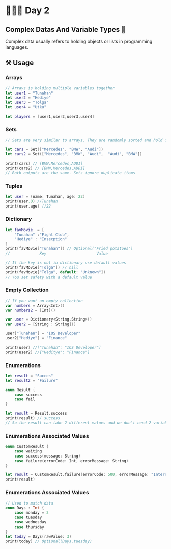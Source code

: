 # 👨🏻‍💻 Day 2

## Complex Datas And Variable Types 📖
Complex data usually refers to holding objects or lists in programming languages.

## ⚒️ Usage 

### Arrays
```swift
// Arrays is holding multiple variables together
let user1 = "Tunahan"
let user2 = "Hediye"
let user3 = "Tolga"
let user4 = "Utku"

let players = [user1,user2,user3,user4]
```

### Sets
```swift
// Sets are very similar to arrays. They are randomly sorted and hold unique items.

let cars = Set(["Mercedes", "BMW", "Audi"])
let cars2 = Set(["Mercedes", "BMW", "Audi",  "Audi", "BMW"])

print(cars) // [BMW,Mercedes,AUDI]
print(cars2) // [BMW,Mercedes,AUDI]
// Both outputs are the same. Sets ignore duplicate items
```

### Tuples 
```swift
let user = (name: Tunahan, age: 22)
print(user.0) //Tunahan
print(user.age) //22
```

### Dictionary
```swift
let favMovie  = [
    "Tunahan" :"Fight Club",
    "Hediye" : "Insecption"
]
print(favMovie["Tunahan"]) // Optional("Fried potatoes")
//             Key                      Value

// If the key is not in dictionary use default values
print(favMovie["Tolga"]) // nill
print(favMovie["Tolga", default: "Unknown"])
// You set safety with a default value
```

### Empty Collection
```swift
// If you want an empty collection
var numbers = Array<Int>()
var numbers2 = [Int]()

var user = Dictionary<String,String>()
var user2 = [String : String]()

user["Tunahan"] = "IOS Developer"
user2["Hediye"] = "Finance"

print(user) //["Tunahan": "IOS Developer"]
print(user2) //["Heditye": "Finance"]
```

### Enumerations

```swift
let result = "Succes"
let result2 = "Failure"

enum Result {
    case success
    case fail
}

let result = Result.success
print(result) // success
// So the result can take 2 different values and we don't need 2 variables for that.
```

### Enumerations Associated Values

```swift
enum CustomResult {
    case waiting
    case success(message: String)
    case failure(errorCode: Int, errorMessage: String)
}

let result = CustomResult.failure(errorCode: 500, errorMessage: "Internal Server Error")
print(result)
```

### Enumerations Associated Values
```swift
// Used to match data
enum Days : Int {
    case monday = 2
    case tuesday
    case wednesday
    case thursday
}
let today = Days(rawValue: 3)
print(today) // Optional(Days.tuesday)
```

